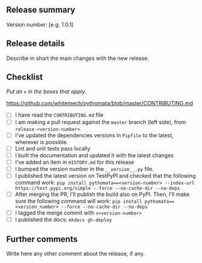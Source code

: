 ## Release summary

Version number: [e.g. 1.0.1]

## Release details

Describe in short the main changes with the new release.

## Checklist

_Put an `x` in the boxes that apply._

https://github.com/whitemech/pythomata/blob/master/CONTRIBUTING.md
- [ ] I have read the `CONTRIBUTING.md` file
- [ ] I am making a pull request against the `master` branch (left side), from `release-<version-number>`
- [ ] I've updated the dependencies versions in `Pipfile` to the latest, wherever is possible.
- [ ] Lint and unit tests pass locally
- [ ] I built the documentation and updated it with the latest changes
- [ ] I've added an item in `HISTORY.md` for this release
- [ ] I bumped the version number in the `__version__.py` file.
- [ ] I published the latest version on TestPyPI and checked that the following command work:
       ```pip install pythomata==<version-number> --index-url https://test.pypi.org/simple --force --no-cache-dir --no-deps```
- [ ] After merging the PR, I'll publish the build also on PyPI. Then, I'll make sure the following
      command will work:
      ```pip install pythomata==<version_number> --force --no-cache-dir --no-deps```
- [ ] I tagged the merge commit with `v<version-number>`
- [ ] I published the docs: `mkdocs gh-deploy`

## Further comments

Write here any other comment about the release, if any.
